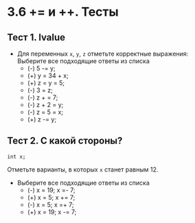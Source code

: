 # 3.6 += и ++. Тесты

## **Тест 1. lvalue**

* Для переменных `x`, `y`, `z` отметьте корректные выражения:  
Выберите все подходящие ответы из списка  
  * (-) 5 -= y;
  * (+) y = 34 + x;
  * (+) z = y = 5;
  * (-) 3 = z;
  * (-) z + = 7;
  * (-) z + 2 = y;
  * (-) z = 5 = x;
  * (+) z -= y;

## **Тест 2. С какой стороны?**  

`int x;`  

Отметьте варианты, в которых `x` станет равным 12.  

* Выберите все подходящие ответы из списка
  * (-) x = 19; x =- 7;
  * (+) x = 5; x += 7;
  * (-) x = 5; x =+ 7;
  * (+) x = 19; x -= 7;
